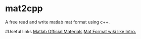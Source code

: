 # mat2cpp
A free read and write matlab mat format using c++.

#Useful links
[Matlab Official Materials](https://www.mathworks.com/help/pdf_doc/matlab/matfile_format.pdf "Matlab Official Materials")
[Mat Format wiki like Intro.](http://fileformats.archiveteam.org/wiki/MAT)

#

